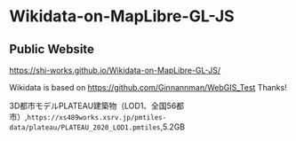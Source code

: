 # Wikidata-on-MapLibre-GL-JS

## Public Website
https://shi-works.github.io/Wikidata-on-MapLibre-GL-JS/
 
Wikidata is based on https://github.com/Ginnannman/WebGIS_Test Thanks!

3D都市モデルPLATEAU建築物（LOD1、全国56都市）,`https://xs489works.xsrv.jp/pmtiles-data/plateau/PLATEAU_2020_LOD1.pmtiles`,5.2GB
